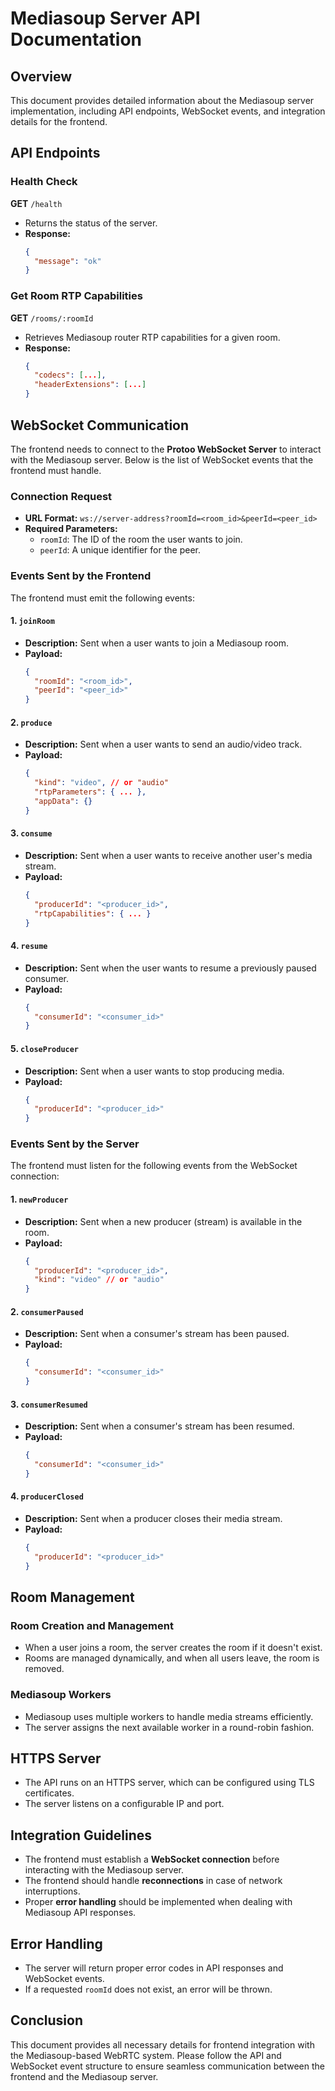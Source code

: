 # Mediasoup Server API Documentation

## Overview
This document provides detailed information about the Mediasoup server implementation, including API endpoints, WebSocket events, and integration details for the frontend.

## API Endpoints

### Health Check
**GET** `/health`
- Returns the status of the server.
- **Response:**
  ```json
  {
    "message": "ok"
  }
  ```

### Get Room RTP Capabilities
**GET** `/rooms/:roomId`
- Retrieves Mediasoup router RTP capabilities for a given room.
- **Response:**
  ```json
  {
    "codecs": [...],
    "headerExtensions": [...]
  }
  ```

## WebSocket Communication
The frontend needs to connect to the **Protoo WebSocket Server** to interact with the Mediasoup server. Below is the list of WebSocket events that the frontend must handle.

### Connection Request
- **URL Format:** `ws://server-address?roomId=<room_id>&peerId=<peer_id>`
- **Required Parameters:**
  - `roomId`: The ID of the room the user wants to join.
  - `peerId`: A unique identifier for the peer.

### Events Sent by the Frontend
The frontend must emit the following events:

#### 1. `joinRoom`
- **Description:** Sent when a user wants to join a Mediasoup room.
- **Payload:**
  ```json
  {
    "roomId": "<room_id>",
    "peerId": "<peer_id>"
  }
  ```

#### 2. `produce`
- **Description:** Sent when a user wants to send an audio/video track.
- **Payload:**
  ```json
  {
    "kind": "video", // or "audio"
    "rtpParameters": { ... },
    "appData": {}
  }
  ```

#### 3. `consume`
- **Description:** Sent when a user wants to receive another user's media stream.
- **Payload:**
  ```json
  {
    "producerId": "<producer_id>",
    "rtpCapabilities": { ... }
  }
  ```

#### 4. `resume`
- **Description:** Sent when the user wants to resume a previously paused consumer.
- **Payload:**
  ```json
  {
    "consumerId": "<consumer_id>"
  }
  ```

#### 5. `closeProducer`
- **Description:** Sent when a user wants to stop producing media.
- **Payload:**
  ```json
  {
    "producerId": "<producer_id>"
  }
  ```

### Events Sent by the Server
The frontend must listen for the following events from the WebSocket connection:

#### 1. `newProducer`
- **Description:** Sent when a new producer (stream) is available in the room.
- **Payload:**
  ```json
  {
    "producerId": "<producer_id>",
    "kind": "video" // or "audio"
  }
  ```

#### 2. `consumerPaused`
- **Description:** Sent when a consumer's stream has been paused.
- **Payload:**
  ```json
  {
    "consumerId": "<consumer_id>"
  }
  ```

#### 3. `consumerResumed`
- **Description:** Sent when a consumer's stream has been resumed.
- **Payload:**
  ```json
  {
    "consumerId": "<consumer_id>"
  }
  ```

#### 4. `producerClosed`
- **Description:** Sent when a producer closes their media stream.
- **Payload:**
  ```json
  {
    "producerId": "<producer_id>"
  }
  ```

## Room Management

### Room Creation and Management
- When a user joins a room, the server creates the room if it doesn't exist.
- Rooms are managed dynamically, and when all users leave, the room is removed.

### Mediasoup Workers
- Mediasoup uses multiple workers to handle media streams efficiently.
- The server assigns the next available worker in a round-robin fashion.

## HTTPS Server
- The API runs on an HTTPS server, which can be configured using TLS certificates.
- The server listens on a configurable IP and port.

## Integration Guidelines
- The frontend must establish a **WebSocket connection** before interacting with the Mediasoup server.
- The frontend should handle **reconnections** in case of network interruptions.
- Proper **error handling** should be implemented when dealing with Mediasoup API responses.

## Error Handling
- The server will return proper error codes in API responses and WebSocket events.
- If a requested `roomId` does not exist, an error will be thrown.

## Conclusion
This document provides all necessary details for frontend integration with the Mediasoup-based WebRTC system. Please follow the API and WebSocket event structure to ensure seamless communication between the frontend and the Mediasoup server.
